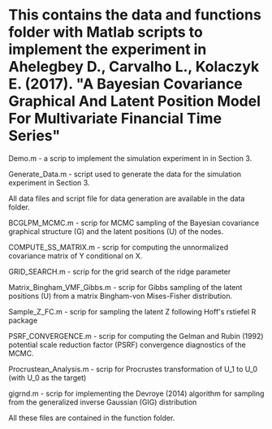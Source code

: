 This contains the data and functions folder with Matlab scripts to implement the 
experiment in Ahelegbey D., Carvalho L., Kolaczyk E. (2017). 
"A Bayesian Covariance Graphical And Latent Position Model For 
Multivariate Financial Time Series"
=======================================================================

Demo.m - a scrip to implement the simulation experiment in in Section 3.

Generate_Data.m - script used to generate the data for the simulation experiment in Section 3. 

All data files and script file for data generation are available in the data folder.

BCGLPM_MCMC.m - scrip for MCMC sampling of the Bayesian covariance graphical structure (G) and the 
latent positions (U) of the nodes.

COMPUTE_SS_MATRIX.m - scrip for computing the unnormalized covariance matrix of Y conditional on X.

GRID_SEARCH.m - scrip for the grid search of the ridge parameter

Matrix_Bingham_VMF_Gibbs.m - scrip for Gibbs sampling of the latent positions (U) from a matrix 
Bingham-von Mises-Fisher distribution.

Sample_Z_FC.m - scrip for sampling the latent Z following Hoff's rstiefel R package

PSRF_CONVERGENCE.m - scrip for computing the Gelman and Rubin (1992) potential scale reduction factor (PSRF) 
convergence diagnostics of the MCMC.

Procrustean_Analysis.m - scrip for Procrustes transformation of U_1 to U_0 (with U_0 as the target)

gigrnd.m - scrip for implementing the Devroye (2014) algorithm for sampling from the generalized 
inverse Gaussian (GIG) distribution

All these files are contained in the function folder.

